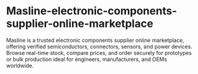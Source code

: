 # Masline-electronic-components-supplier-online-marketplace
Masline is a trusted electronic components supplier online marketplace, offering verified semiconductors, connectors, sensors, and power devices. Browse real-time stock, compare prices, and order securely for prototypes or bulk production ideal for engineers, manufacturers, and OEMs worldwide.
